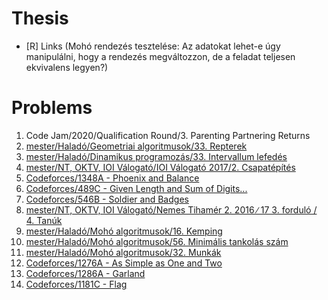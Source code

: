 # Thesis
- [R] Links (Mohó rendezés tesztelése:
Az adatokat lehet-e úgy manipulálni, hogy a rendezés megváltozzon, de a feladat teljesen ekvivalens legyen?)

# Problems
1. Code Jam/2020/Qualification Round/3. Parenting Partnering Returns
1. [mester/Haladó/Geometriai algoritmusok/33. Repterek](https://github.com/asztrikx/mester-linux/blob/master/Halad%C3%B3/Geometriai%20algoritmusok/33.%20Repterek%20***%20%20%20%20__-100/feladat.pdf)
1. [mester/Haladó/Dinamikus programozás/33. Intervallum lefedés](https://github.com/asztrikx/mester-linux/blob/master/Haladó/Dinamikus%20programozás/33.%20Intervallum%20lefedés%20***%20%20%20%20__-100/feladat.pdf)
1. [mester/NT, OKTV, IOI Válogató/IOI Válogató 2017/2. Csapatépítés](https://github.com/asztrikx/mester-linux/blob/master/NT%2C%20OKTV%2C%20IOI%20V%C3%A1logat%C3%B3/IOI%20V%C3%A1logat%C3%B3%202017/2.%20Csapat%C3%A9p%C3%ADt%C3%A9s%20%20%20%20__-100/feladat.pdf)
1. [Codeforces/1348A - Phoenix and Balance](https://codeforces.com/problemset/problem/1348/A)
1. [Codeforces/489C - Given Length and Sum of Digits...](https://codeforces.com/problemset/problem/489/C)
1. [Codeforces/546B - Soldier and Badges](https://codeforces.com/problemset/problem/546/B)
1. [mester/NT, OKTV, IOI Válogató/Nemes Tihamér 2. 2016 ∕ 17 3. forduló / 4. Tanúk](https://github.com/asztrikx/mester-linux/blob/master/NT%2C%20OKTV%2C%20IOI%20Válogató/Nemes%20Tihamér%202.%202016%20∕%2017%203.%20forduló/4.%20Tanúk/feladat.pdf)
1. [mester/Haladó/Mohó algoritmusok/16. Kemping](https://github.com/asztrikx/mester-linux/blob/master/Halad%C3%B3/Moh%C3%B3%20algoritmusok/16.%20Kemping%20**/feladat.pdf)
1. [mester/Haladó/Mohó algoritmusok/56. Minimális tankolás szám](https://github.com/asztrikx/mester-linux/blob/master/Halad%C3%B3/Moh%C3%B3%20algoritmusok/56.%20Minim%C3%A1lis%20tankol%C3%A1s%20sz%C3%A1m%20*/feladat.pdf)
1. [mester/Haladó/Mohó algoritmusok/32. Munkák](https://github.com/asztrikx/mester-linux/blob/master/Halad%C3%B3/Moh%C3%B3%20algoritmusok/32.%20Munk%C3%A1k%20**/feladat.pdf)
1. [Codeforces/1276A - As Simple as One and Two](https://codeforces.com/problemset/problem/1276/A)
1. [Codeforces/1286A - Garland](https://codeforces.com/contest/1286/problem/A)
1. [Codeforces/1181C - Flag](https://codeforces.com/problemset/problem/1181/C)
